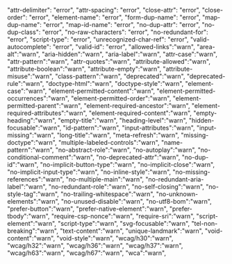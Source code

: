 "attr-delimiter": "error",
"attr-spacing": "error",
"close-attr": "error",
"close-order": "error",
"element-name": "error",
"form-dup-name": "error",
"map-dup-name": "error",
"map-id-name": "error",
"no-dup-attr": "error",
"no-dup-class": "error",
"no-raw-characters": "error",
"no-redundant-for": "error",
"script-type": "error",
"unrecognized-char-ref": "error",
"valid-autocomplete": "error",
"valid-id": "error",
"allowed-links":"warn",
"area-alt":"warn",
"aria-hidden":"warn",
"aria-label":"warn",
"attr-case":"warn",
"attr-pattern":"warn",
"attr-quotes":"warn",
"attribute-allowed":"warn",
"attribute-boolean":"warn",
"attribute-empty":"warn",
"attribute-misuse":"warn",
"class-pattern":"warn",
"deprecated":"warn",
"deprecated-rule":"warn",
"doctype-html":"warn",
"doctype-style":"warn",
"element-case":"warn",
"element-permitted-content":"warn",
"element-permitted-occurrences":"warn",
"element-permitted-order":"warn",
"element-permitted-parent":"warn",
"element-required-ancestor":"warn",
"element-required-attributes":"warn",
"element-required-content":"warn",
"empty-heading":"warn",
"empty-title":"warn",
"heading-level":"warn",
"hidden-focusable":"warn",
"id-pattern":"warn",
"input-attributes":"warn",
"input-missing":"warn",
"long-title":"warn",
"meta-refresh":"warn",
"missing-doctype":"warn",
"multiple-labeled-controls":"warn",
"name-pattern":"warn",
"no-abstract-role":"warn",
"no-autoplay":"warn",
"no-conditional-comment":"warn",
"no-deprecated-attr":"warn",
"no-dup-id":"warn",
"no-implicit-button-type":"warn",
"no-implicit-close":"warn",
"no-implicit-input-type":"warn",
"no-inline-style":"warn",
"no-missing-references":"warn",
"no-multiple-main":"warn",
"no-redundant-aria-label":"warn",
"no-redundant-role":"warn",
"no-self-closing":"warn",
"no-style-tag":"warn",
"no-trailing-whitespace":"warn",
"no-unknown-elements":"warn",
"no-unused-disable":"warn",
"no-utf8-bom":"warn",
"prefer-button":"warn",
"prefer-native-element":"warn",
"prefer-tbody":"warn",
"require-csp-nonce":"warn",
"require-sri":"warn",
"script-element":"warn",
"script-type":"warn",
"svg-focusable":"warn",
"tel-non-breaking":"warn",
"text-content":"warn",
"unique-landmark":"warn",
"void-content":"warn",
"void-style":"warn",
"wcag/h30":"warn",
"wcag/h32":"warn",
"wcag/h36":"warn",
"wcag/h37":"warn",
"wcag/h63":"warn",
"wcag/h67":"warn",
"wca":"warn",

